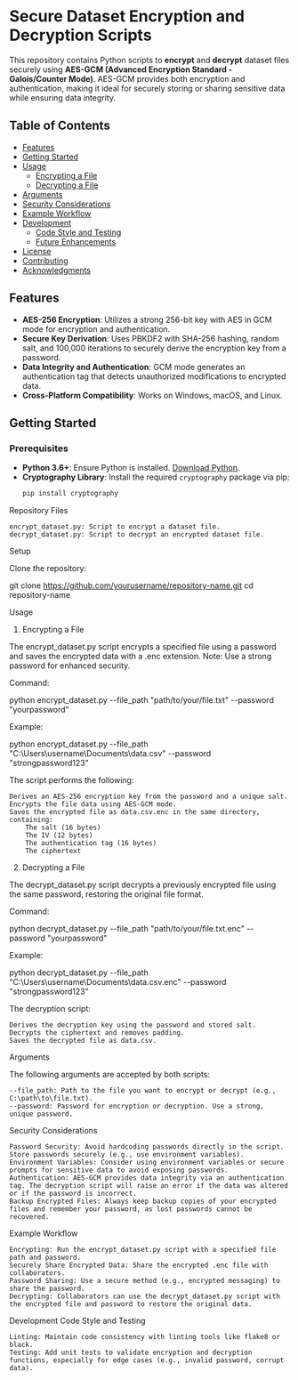 # Secure Dataset Encryption and Decryption Scripts

This repository contains Python scripts to **encrypt** and **decrypt** dataset files securely using **AES-GCM (Advanced Encryption Standard - Galois/Counter Mode)**. AES-GCM provides both encryption and authentication, making it ideal for securely storing or sharing sensitive data while ensuring data integrity.

## Table of Contents
- [Features](#features)
- [Getting Started](#getting-started)
- [Usage](#usage)
  - [Encrypting a File](#encrypting-a-file)
  - [Decrypting a File](#decrypting-a-file)
- [Arguments](#arguments)
- [Security Considerations](#security-considerations)
- [Example Workflow](#example-workflow)
- [Development](#development)
  - [Code Style and Testing](#code-style-and-testing)
  - [Future Enhancements](#future-enhancements)
- [License](#license)
- [Contributing](#contributing)
- [Acknowledgments](#acknowledgments)

## Features
- **AES-256 Encryption**: Utilizes a strong 256-bit key with AES in GCM mode for encryption and authentication.
- **Secure Key Derivation**: Uses PBKDF2 with SHA-256 hashing, random salt, and 100,000 iterations to securely derive the encryption key from a password.
- **Data Integrity and Authentication**: GCM mode generates an authentication tag that detects unauthorized modifications to encrypted data.
- **Cross-Platform Compatibility**: Works on Windows, macOS, and Linux.

## Getting Started

### Prerequisites
- **Python 3.6+**: Ensure Python is installed. [Download Python](https://www.python.org/downloads/).
- **Cryptography Library**: Install the required `cryptography` package via pip:
  ```bash
  pip install cryptography
Repository Files

    encrypt_dataset.py: Script to encrypt a dataset file.
    decrypt_dataset.py: Script to decrypt an encrypted dataset file.

Setup

Clone the repository:

git clone https://github.com/yourusername/repository-name.git
cd repository-name

Usage
1. Encrypting a File

The encrypt_dataset.py script encrypts a specified file using a password and saves the encrypted data with a .enc extension. Note: Use a strong password for enhanced security.

Command:

python encrypt_dataset.py --file_path "path/to/your/file.txt" --password "yourpassword"

Example:

python encrypt_dataset.py --file_path "C:\Users\username\Documents\data.csv" --password "strongpassword123"

The script performs the following:

    Derives an AES-256 encryption key from the password and a unique salt.
    Encrypts the file data using AES-GCM mode.
    Saves the encrypted file as data.csv.enc in the same directory, containing:
        The salt (16 bytes)
        The IV (12 bytes)
        The authentication tag (16 bytes)
        The ciphertext

2. Decrypting a File

The decrypt_dataset.py script decrypts a previously encrypted file using the same password, restoring the original file format.

Command:

python decrypt_dataset.py --file_path "path/to/your/file.txt.enc" --password "yourpassword"

Example:

python decrypt_dataset.py --file_path "C:\Users\username\Documents\data.csv.enc" --password "strongpassword123"

The decryption script:

    Derives the decryption key using the password and stored salt.
    Decrypts the ciphertext and removes padding.
    Saves the decrypted file as data.csv.

Arguments

The following arguments are accepted by both scripts:

    --file_path: Path to the file you want to encrypt or decrypt (e.g., C:\path\to\file.txt).
    --password: Password for encryption or decryption. Use a strong, unique password.

Security Considerations

    Password Security: Avoid hardcoding passwords directly in the script. Store passwords securely (e.g., use environment variables).
    Environment Variables: Consider using environment variables or secure prompts for sensitive data to avoid exposing passwords.
    Authentication: AES-GCM provides data integrity via an authentication tag. The decryption script will raise an error if the data was altered or if the password is incorrect.
    Backup Encrypted Files: Always keep backup copies of your encrypted files and remember your password, as lost passwords cannot be recovered.

Example Workflow

    Encrypting: Run the encrypt_dataset.py script with a specified file path and password.
    Securely Share Encrypted Data: Share the encrypted .enc file with collaborators.
    Password Sharing: Use a secure method (e.g., encrypted messaging) to share the password.
    Decrypting: Collaborators can use the decrypt_dataset.py script with the encrypted file and password to restore the original data.

Development
Code Style and Testing

    Linting: Maintain code consistency with linting tools like flake8 or black.
    Testing: Add unit tests to validate encryption and decryption functions, especially for edge cases (e.g., invalid password, corrupt data).
